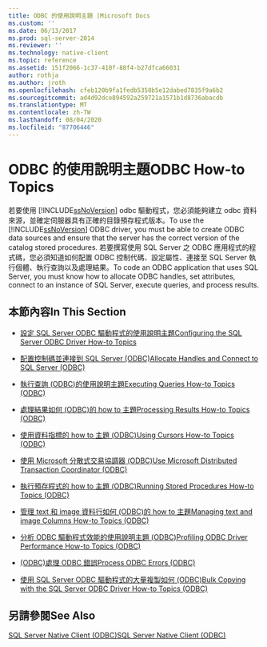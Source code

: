 ```yaml
---
title: ODBC 的使用說明主題 |Microsoft Docs
ms.custom: ''
ms.date: 06/13/2017
ms.prod: sql-server-2014
ms.reviewer: ''
ms.technology: native-client
ms.topic: reference
ms.assetid: 151f2066-1c37-410f-88f4-b27dfca66031
author: rothja
ms.author: jroth
ms.openlocfilehash: cfeb120b9fa1fedb5358b5e12dabed7835f9a6b2
ms.sourcegitcommit: ad4d92dce894592a259721a1571b1d8736abacdb
ms.translationtype: MT
ms.contentlocale: zh-TW
ms.lasthandoff: 08/04/2020
ms.locfileid: "87706446"
---
```

# <a name="odbc-how-to-topics"></a><span data-ttu-id="57088-102">ODBC 的使用說明主題</span><span class="sxs-lookup"><span data-stu-id="57088-102">ODBC How-to Topics</span></span>
  <span data-ttu-id="57088-103">若要使用 [!INCLUDE[ssNoVersion](../../includes/ssnoversion-md.md)] odbc 驅動程式，您必須能夠建立 odbc 資料來源，並確定伺服器具有正確的目錄預存程式版本。</span><span class="sxs-lookup"><span data-stu-id="57088-103">To use the [!INCLUDE[ssNoVersion](../../includes/ssnoversion-md.md)] ODBC driver, you must be able to create ODBC data sources and ensure that the server has the correct version of the catalog stored procedures.</span></span> <span data-ttu-id="57088-104">若要撰寫使用 SQL Server 之 ODBC 應用程式的程式碼，您必須知道如何配置 ODBC 控制代碼、設定屬性、連接至 SQL Server 執行個體、執行查詢以及處理結果。</span><span class="sxs-lookup"><span data-stu-id="57088-104">To code an ODBC application that uses SQL Server, you must know how to allocate ODBC handles, set attributes, connect to an instance of SQL Server, execute queries, and process results.</span></span>  
  
## <a name="in-this-section"></a><span data-ttu-id="57088-105">本節內容</span><span class="sxs-lookup"><span data-stu-id="57088-105">In This Section</span></span>  
  
-   [<span data-ttu-id="57088-106">設定 SQL Server ODBC 驅動程式的使用說明主題</span><span class="sxs-lookup"><span data-stu-id="57088-106">Configuring the SQL Server ODBC Driver How-to Topics</span></span>](../../database-engine/dev-guide/configuring-the-sql-server-odbc-driver-how-to-topics.md)  
  
-   [<span data-ttu-id="57088-107">配置控制碼並連接到 SQL Server &#40;ODBC&#41;</span><span class="sxs-lookup"><span data-stu-id="57088-107">Allocate Handles and Connect to SQL Server &#40;ODBC&#41;</span></span>](allocate-handles-and-connect-to-sql-server-odbc.md)  
  
-   [<span data-ttu-id="57088-108">執行查詢 &#40;ODBC&#41;的使用說明主題</span><span class="sxs-lookup"><span data-stu-id="57088-108">Executing Queries How-to Topics &#40;ODBC&#41;</span></span>](execute-queries/executing-queries-how-to-topics-odbc.md)  
  
-   [<span data-ttu-id="57088-109">處理結果如何 &#40;ODBC&#41;的 how to 主題</span><span class="sxs-lookup"><span data-stu-id="57088-109">Processing Results How-to Topics &#40;ODBC&#41;</span></span>](../../database-engine/dev-guide/processing-results-how-to-topics-odbc.md)  
  
-   [<span data-ttu-id="57088-110">使用資料指標的 how to 主題 &#40;ODBC&#41;</span><span class="sxs-lookup"><span data-stu-id="57088-110">Using Cursors How-to Topics &#40;ODBC&#41;</span></span>](cursors/using-cursors-how-to-topics-odbc.md)  
  
-   [<span data-ttu-id="57088-111">使用 Microsoft 分散式交易協調器 &#40;ODBC&#41;</span><span class="sxs-lookup"><span data-stu-id="57088-111">Use Microsoft Distributed Transaction Coordinator &#40;ODBC&#41;</span></span>](use-microsoft-distributed-transaction-coordinator-odbc.md)  
  
-   [<span data-ttu-id="57088-112">執行預存程式的 how to 主題 &#40;ODBC&#41;</span><span class="sxs-lookup"><span data-stu-id="57088-112">Running Stored Procedures How-to Topics &#40;ODBC&#41;</span></span>](../../database-engine/dev-guide/running-stored-procedures-how-to-topics-odbc.md)  
  
-   [<span data-ttu-id="57088-113">管理 text 和 image 資料行如何 &#40;ODBC&#41;的 how to 主題</span><span class="sxs-lookup"><span data-stu-id="57088-113">Managing text and image Columns How-to Topics &#40;ODBC&#41;</span></span>](../../database-engine/dev-guide/managing-text-and-image-columns-how-to-topics-odbc.md)  
  
-   [<span data-ttu-id="57088-114">分析 ODBC 驅動程式效能的使用說明主題 &#40;ODBC&#41;</span><span class="sxs-lookup"><span data-stu-id="57088-114">Profiling ODBC Driver Performance How-to Topics &#40;ODBC&#41;</span></span>](profiling-odbc-driver-performance-odbc.md)  
  
-   [<span data-ttu-id="57088-115">&#40;ODBC&#41;處理 ODBC 錯誤</span><span class="sxs-lookup"><span data-stu-id="57088-115">Process ODBC Errors &#40;ODBC&#41;</span></span>](process-odbc-errors-odbc.md)  
  
-   [<span data-ttu-id="57088-116">使用 SQL Server ODBC 驅動程式的大量複製如何 &#40;ODBC&#41;</span><span class="sxs-lookup"><span data-stu-id="57088-116">Bulk Copying with the SQL Server ODBC Driver How-to Topics &#40;ODBC&#41;</span></span>](bulk-copy/bulk-copying-with-the-sql-server-odbc-driver-how-to-topics-odbc.md)  
  
## <a name="see-also"></a><span data-ttu-id="57088-117">另請參閱</span><span class="sxs-lookup"><span data-stu-id="57088-117">See Also</span></span>  
 [<span data-ttu-id="57088-118">SQL Server Native Client &#40;ODBC&#41;</span><span class="sxs-lookup"><span data-stu-id="57088-118">SQL Server Native Client &#40;ODBC&#41;</span></span>](../native-client/odbc/sql-server-native-client-odbc.md)  
  
  
